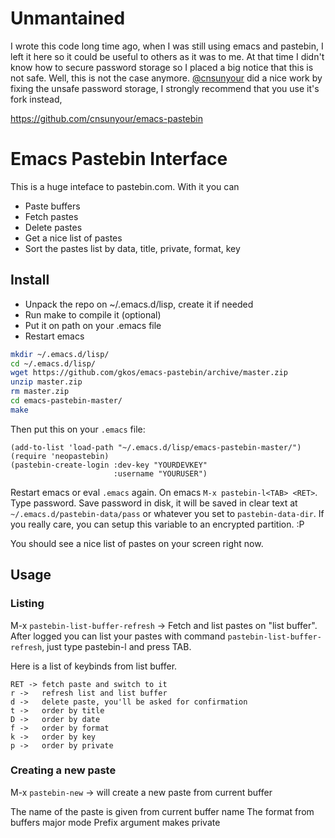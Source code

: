 # Unmantained

I wrote this code long time ago, when I was still using emacs and pastebin, I left it here so it could be useful to others as it was to me. At that time I didn't know how to secure password storage so I placed a big notice that this is not safe. Well, this is not the case anymore. [@cnsunyour](https://github.com/cnsunyour) did a nice work by fixing the unsafe password storage, I strongly recommend that you use it's fork instead, 


https://github.com/cnsunyour/emacs-pastebin

# Emacs Pastebin Interface

This is a huge inteface to pastebin.com. With it you can
* Paste buffers 
* Fetch pastes
* Delete pastes
* Get a nice list of pastes
* Sort the pastes list by data, title, private, format, key

## Install
* Unpack the repo on ~/.emacs.d/lisp, create it if needed
* Run make to compile it (optional)
* Put it on path on your .emacs file
* Restart emacs
``` bash
mkdir ~/.emacs.d/lisp/
cd ~/.emacs.d/lisp/
wget https://github.com/gkos/emacs-pastebin/archive/master.zip
unzip master.zip 
rm master.zip
cd emacs-pastebin-master/
make
```

Then put this on your `.emacs` file:
```elisp
(add-to-list 'load-path "~/.emacs.d/lisp/emacs-pastebin-master/")
(require 'neopastebin)
(pastebin-create-login :dev-key "YOURDEVKEY"
                       :username "YOURUSER")
```

Restart emacs or eval `.emacs` again. On emacs `M-x pastebin-l<TAB> <RET>`. Type password. Save password in disk, it will be saved in clear text at `~/.emacs.d/pastebin-data/pass` or whatever you set to `pastebin-data-dir`. If you really care, you can setup this variable to an encrypted partition. :P

You should see a nice list of pastes on your screen right now.

## Usage

### Listing
M-x `pastebin-list-buffer-refresh` -> Fetch and list pastes on "list buffer". 
After logged you can list your pastes with command `pastebin-list-buffer-refresh`, just type pastebin-l and press TAB.

Here is a list of keybinds from list buffer.

```
RET -> fetch paste and switch to it
r ->   refresh list and list buffer
d ->   delete paste, you'll be asked for confirmation
t ->   order by title
D ->   order by date
f ->   order by format
k ->   order by key
p ->   order by private
```

### Creating a new paste

M-x `pastebin-new` -> will create a new paste from current buffer

The name of the paste is given from current buffer name
The format from buffers major mode
Prefix argument makes private 

